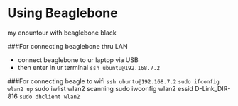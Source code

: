 # Using Beaglebone
my enountour with beaglebone black

###For connecting beaglebone thru LAN
 * connect beaglebone to ur laptop via USB
 * then enter in ur terminal
  `ssh ubuntu@192.168.7.2`

###For connecting beagle to wifi
`ssh ubuntu@192.168.7.2`
`sudo ifconfig wlan2 up`
sudo iwlist wlan2 scanning
sudo iwconfig wlan2 essid D-Link_DIR-816
`sudo dhclient wlan2`
